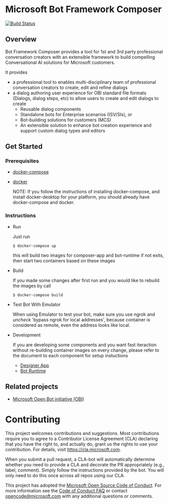 
# Microsoft Bot Framework Composer

[![Build Status](https://fuselabs.visualstudio.com/Composer/_apis/build/status/ComposerCI/Composer-CI?branchName=master)](https://fuselabs.visualstudio.com/Composer/_build/latest?definitionId=516&branchName=master)

## Overview 

Bot Framework Composer provides a tool for 1st and 3rd party professional conversation creators with an extensible framework to build compelling Conversational AI solutions for Microsoft customers. 

It provides 
* a professional tool to enables multi-disciplinary team of professional conversation creators to create, edit and refine dialogs 
* a dialog authoring user experience for OBI standard file formats (Dialogs, dialog steps, etc) to allow users to create and edit dialogs to create 
  * Reusable dialog components 
  * Standalone bots for Enterprise scenarios (ISV/SIs), or 
  * Bot-building solutions for customers (MCS)
  * An extensible solution to enhance bot creation experience and support custom dialog types and editors 

## Get Started

### Prerequisites

* [docker-compose](https://docs.docker.com/compose/install/)
* [docker](https://www.docker.com/)

  NOTE: If you follow the instructions of installing docker-compose, and install docker-desktop for your platform, you should already have docker-compose and docker. 

### Instructions

* Run

    Just run
    ```
    $ docker-compose up
    ```
    this will build two images for composer-app and bot-runtime if not exits, then start two containers based on these images

* Build

    If you made some changes after first run and you would like to rebuild the images by call

    ```
    $ docker-compose build
    ```

* Test Bot With Emulator

    When using Emulator to test your bot, make sure you use ngrok and *uncheck* 'bypass ngrok for local addresses', because container is considered as remote, even the address looks like local. 
   

* Development

    If you are developing some components and you want fast iteraction without re-building container images on every change, please refer to the document to each component for setup instuctions
    
    * [Designer App](https://github.com/microsoft/BotFramework-Designer/tree/master/Composer)
    * [Bot Runtime](https://github.com/microsoft/BotFramework-Composer/tree/master/BotProject/CSharp)


## Related projects
* [Microsoft Open Bot initiative (OBI)](https://github.com/Microsoft/botframework-obi)

# Contributing

This project welcomes contributions and suggestions.  Most contributions require you to agree to a
Contributor License Agreement (CLA) declaring that you have the right to, and actually do, grant us
the rights to use your contribution. For details, visit https://cla.microsoft.com.

When you submit a pull request, a CLA-bot will automatically determine whether you need to provide
a CLA and decorate the PR appropriately (e.g., label, comment). Simply follow the instructions
provided by the bot. You will only need to do this once across all repos using our CLA.

This project has adopted the [Microsoft Open Source Code of Conduct](https://opensource.microsoft.com/codeofconduct/).
For more information see the [Code of Conduct FAQ](https://opensource.microsoft.com/codeofconduct/faq/) or
contact [opencode@microsoft.com](mailto:opencode@microsoft.com) with any additional questions or comments.
